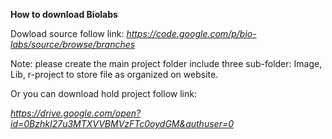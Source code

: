 **How to download Biolabs**


Dowload source follow link:
_https://code.google.com/p/bio-labs/source/browse/branches_

Note: please create the main project folder include three sub-folder: Image, Lib, r-project to store file as organized on website.


Or you can download hold project follow link:

_https://drive.google.com/open?id=0BzhkI27u3MTXVVBMVzFTc0oydGM&authuser=0_